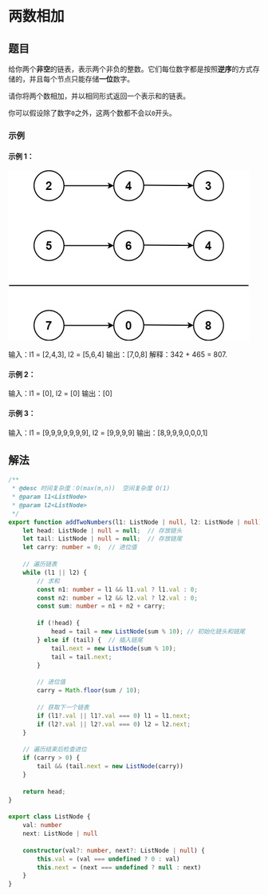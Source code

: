 # 两数相加

## 题目

给你两个**非空**的链表，表示两个非负的整数。它们每位数字都是按照**逆序**的方式存储的，并且每个节点只能存储**一位**数字。

请你将两个数相加，并以相同形式返回一个表示和的链表。

你可以假设除了数字`0`之外，这两个数都不会以`0`开头。


### 示例
#### 示例 1：

![add-two-numbers.jpeg](../../images/add-two-numbers.jpeg)

输入：l1 = [2,4,3], l2 = [5,6,4]
输出：[7,0,8]
解释：342 + 465 = 807.

#### 示例 2：

输入：l1 = [0], l2 = [0]
输出：[0]

#### 示例 3：

输入：l1 = [9,9,9,9,9,9,9], l2 = [9,9,9,9]
输出：[8,9,9,9,0,0,0,1]


## 解法

```typescript
/**
 * @desc 时间复杂度：O(max(m,n))  空间复杂度 O(1)
 * @param l1<ListNode>
 * @param l2<ListNode>
 */
export function addTwoNumbers(l1: ListNode | null, l2: ListNode | null): ListNode | null {
    let head: ListNode | null = null;  // 存放链头
    let tail: ListNode | null = null;  // 存放链尾
    let carry: number = 0;  // 进位值

    // 遍历链表
    while (l1 || l2) {
        // 求和
        const n1: number = l1 && l1.val ? l1.val : 0;
        const n2: number = l2 && l2.val ? l2.val : 0;
        const sum: number = n1 + n2 + carry;

        if (!head) {
            head = tail = new ListNode(sum % 10); // 初始化链头和链尾
        } else if (tail) {  // 插入链尾
            tail.next = new ListNode(sum % 10);
            tail = tail.next;
        }

        // 进位值
        carry = Math.floor(sum / 10);

        // 获取下一个链表
        if (l1?.val || l1?.val === 0) l1 = l1.next;
        if (l2?.val || l2?.val === 0) l2 = l2.next;
    }

    // 遍历结束后检查进位
    if (carry > 0) {
        tail && (tail.next = new ListNode(carry))
    }

    return head;
}

export class ListNode {
    val: number
    next: ListNode | null

    constructor(val?: number, next?: ListNode | null) {
        this.val = (val === undefined ? 0 : val)
        this.next = (next === undefined ? null : next)
    }
}
```
